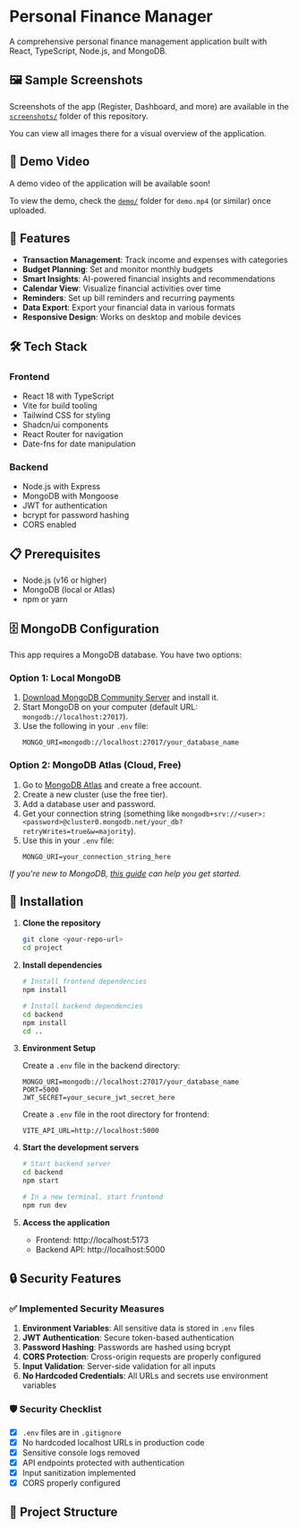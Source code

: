 # Personal Finance Manager

A comprehensive personal finance management application built with React, TypeScript, Node.js, and MongoDB.

## 🖼️ Sample Screenshots

Screenshots of the app (Register, Dashboard, and more) are available in the [`screenshots/`](screenshots) folder of this repository.

You can view all images there for a visual overview of the application.

## 🎥 Demo Video

A demo video of the application will be available soon!

To view the demo, check the [`demo/`](demo) folder for `demo.mp4` (or similar) once uploaded.

## 🚀 Features

- **Transaction Management**: Track income and expenses with categories
- **Budget Planning**: Set and monitor monthly budgets
- **Smart Insights**: AI-powered financial insights and recommendations
- **Calendar View**: Visualize financial activities over time
- **Reminders**: Set up bill reminders and recurring payments
- **Data Export**: Export your financial data in various formats
- **Responsive Design**: Works on desktop and mobile devices

## 🛠️ Tech Stack

### Frontend
- React 18 with TypeScript
- Vite for build tooling
- Tailwind CSS for styling
- Shadcn/ui components
- React Router for navigation
- Date-fns for date manipulation

### Backend
- Node.js with Express
- MongoDB with Mongoose
- JWT for authentication
- bcrypt for password hashing
- CORS enabled

## 📋 Prerequisites

- Node.js (v16 or higher)
- MongoDB (local or Atlas)
- npm or yarn

## 🗄️ MongoDB Configuration

This app requires a MongoDB database. You have two options:

### Option 1: Local MongoDB

1. [Download MongoDB Community Server](https://www.mongodb.com/try/download/community) and install it.
2. Start MongoDB on your computer (default URL: `mongodb://localhost:27017`).
3. Use the following in your `.env` file:
   ```
   MONGO_URI=mongodb://localhost:27017/your_database_name
   ```

### Option 2: MongoDB Atlas (Cloud, Free)

1. Go to [MongoDB Atlas](https://www.mongodb.com/cloud/atlas/register) and create a free account.
2. Create a new cluster (use the free tier).
3. Add a database user and password.
4. Get your connection string (something like `mongodb+srv://<user>:<password>@cluster0.mongodb.net/your_db?retryWrites=true&w=majority`).
5. Use this in your `.env` file:
   ```
   MONGO_URI=your_connection_string_here
   ```

*If you're new to MongoDB, [this guide](https://www.mongodb.com/docs/manual/introduction/) can help you get started.*

## 🔧 Installation

1. **Clone the repository**
   ```bash
   git clone <your-repo-url>
   cd project
   ```

2. **Install dependencies**
   ```bash
   # Install frontend dependencies
   npm install
   
   # Install backend dependencies
   cd backend
   npm install
   cd ..
   ```

3. **Environment Setup**
   
   Create a `.env` file in the backend directory:
   ```env
   MONGO_URI=mongodb://localhost:27017/your_database_name
   PORT=5000
   JWT_SECRET=your_secure_jwt_secret_here
   ```
   
   Create a `.env` file in the root directory for frontend:
   ```env
   VITE_API_URL=http://localhost:5000
   ```

4. **Start the development servers**
   ```bash
   # Start backend server
   cd backend
   npm start
   
   # In a new terminal, start frontend
   npm run dev
   ```

5. **Access the application**
   - Frontend: http://localhost:5173
   - Backend API: http://localhost:5000

## 🔒 Security Features

### ✅ Implemented Security Measures

1. **Environment Variables**: All sensitive data is stored in `.env` files
2. **JWT Authentication**: Secure token-based authentication
3. **Password Hashing**: Passwords are hashed using bcrypt
4. **CORS Protection**: Cross-origin requests are properly configured
5. **Input Validation**: Server-side validation for all inputs
6. **No Hardcoded Credentials**: All URLs and secrets use environment variables

### 🛡️ Security Checklist

- [x] `.env` files are in `.gitignore`
- [x] No hardcoded localhost URLs in production code
- [x] Sensitive console logs removed
- [x] API endpoints protected with authentication
- [x] Input sanitization implemented
- [x] CORS properly configured

## 📁 Project Structure

```